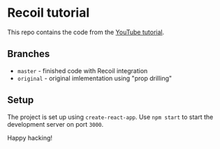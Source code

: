 # Recoil tutorial

This repo contains the code from the [YouTube tutorial](https://youtu.be/JvWukLAdS_8).

## Branches

* `master` - finished code with Recoil integration
* `original` - original imlementation using "prop drilling"

## Setup

The project is set up using `create-react-app`. Use `npm start` to start the development server on port `3000`.

Happy hacking!
